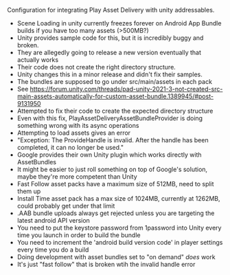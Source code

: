 Configuration for integrating Play Asset Delivery with unity addressables.

- Scene Loading in unity currently freezes forever on Android App Bundle builds if you have too many assets (>500MB?)
- Unity provides sample code for this, but it is incredibly buggy and broken.
- They are allegedly going to release a new version eventually that actually works
- Their code does not create the right directory structure.
- Unity changes this in a minor release and didn't fix their samples.
- The bundles are supposed to go under src/main/assets in each pack
- See https://forum.unity.com/threads/pad-unity-2021-3-not-created-src-main-assets-automatically-for-custom-asset-bundle.1389945/#post-9131950
- Attempted to fix their code to create the expected directory structure
- Even with this fix, PlayAssetDeliveryAssetBundleProvider is doing something wrong with its async operations
- Attempting to load assets gives an error
- "Exception: The ProvideHandle is invalid. After the handle has been completed, it can no longer be used."
- Google provides their own Unity plugin which works directly with AssetBundles
- It might be easier to just roll something on top of Google's solution, maybe they're more competent than Unity
- Fast Follow asset packs have a maximum size of 512MB, need to split them up
- Install Time asset pack has a max size of 1024MB, currently at 1262MB, could probably get under that limit
- .AAB bundle uploads always get rejected unless you are targeting the latest android API version
- You need to put the keystore password from 1password into Unity every time you launch in order to build the bundle
- You need to increment the 'android build version code' in player settings every time you do a build
- Doing development with asset bundles set to "on demand" *does* work
- It's just "fast follow" that is broken wtih the invalid handle error
